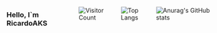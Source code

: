 <div style="display: flex; justify-content: center;">
  
  ### Hello, I`m RicardoAKS
  
  ![Visitor Count](https://profile-counter.glitch.me/Envoy-VC/count.svg)
  
  ![Top Langs](https://github-readme-stats.vercel.app/api/top-langs/?username=ricardoAKS)
  
  ![Anurag's GitHub stats](https://github-readme-stats.vercel.app/api?username=ricardoAKS&show_icons=true&theme=transparent)
  
  <!--
  **RicardoAKS/RicardoAKS** is a ✨ _special_ ✨ repository because its `README.md` (this file) appears on your GitHub profile.
  
  Here are some ideas to get you started:
  
  - 🔭 I’m currently working on ...
  - 🌱 I’m currently learning ...
  - 👯 I’m looking to collaborate on ...
  - 🤔 I’m looking for help with ...
  - 💬 Ask me about ...
  - 📫 How to reach me: ...
  - 😄 Pronouns: ...
  - ⚡ Fun fact: ...
  -->
</div>
